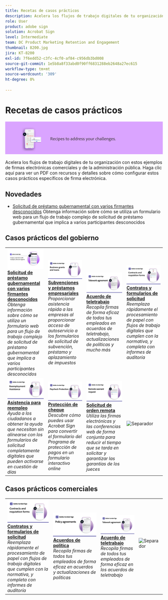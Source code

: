 ```yaml
---
title: Recetas de casos prácticos
description: Acelera los flujos de trabajo digitales de tu organización con estos ejemplos de firmas electrónicas comerciales y de la administración pública
role: User
product: adobe sign
solution: Acrobat Sign
level: Intermediate
team: DC Product Marketing Retention and Engagement
thumbnail: 8200.jpg
jira: KT-8200
exl-id: 7f6edd52-c3fc-4cf0-af84-c956db3bd008
source-git-commit: 1e5b8a8f33abd0f90ff6831288eb2648a27ec615
workflow-type: tm+mt
source-wordcount: '309'
ht-degree: 0%

---
```


# Recetas de casos prácticos

![Banner de caso de uso](../assets/Hero-Recipe.png)

Acelera los flujos de trabajo digitales de tu organización con estos ejemplos de firmas electrónicas comerciales y de la administración pública. Haga clic aquí para ver un PDF con recursos y detalles sobre cómo configurar estos casos prácticos específicos de firma electrónica.

## Novedades

* [Solicitud de préstamo gubernamental con varios firmantes desconocidos](webform-multiple-signers.md)
Obtenga información sobre cómo se utiliza un formulario web para un flujo de trabajo complejo de solicitud de préstamo gubernamental que implica a varios participantes desconocidos

## Casos prácticos del gobierno

<table style="table-layout:fixed">
<tr>
  <td>
    <a href="webform-multiple-signers.md">
      <img alt="Solicitud de préstamo gubernamental con varios firmantes desconocidos" src="../assets/Web-form-unknown.png" />
    </a>
    <div>
    <a href="webform-multiple-signers.md"><strong>Solicitud de préstamo gubernamental con varios firmantes desconocidos</strong></a>
    </div>
    <em>Obtenga información sobre cómo se utiliza un formulario web para un flujo de trabajo complejo de solicitud de préstamo gubernamental que implica a varios participantes desconocidos</em>
    <br>
  </td> 
  <td>
    <a href="usecasegovgrants.md">
      <img alt="Subvenciones y préstamos empresariales" src="../assets/UC_Business.png" />
    </a>
    <div>
    <a href="usecasegovgrants.md"><strong>Subvenciones y préstamos empresariales</strong></a>
    </div>
    <em>Proporcionar asistencia rápida a las empresas al proporcionar acceso de autoservicio a los formularios de solicitud de subvención, préstamo y aplazamiento de impuestos</em>
    <br>
  </td> 
  <td>
    <a href="usecasegovtelework.md">
      <img alt="Acuerdo de teletrabajo" src="../assets/UC_MegasignR.png" />
    </a>
    <div>
    <a href="usecasegovtelework.md"><strong>Acuerdo de teletrabajo</strong></a>
    </div>
    <em>Recopila firmas de forma eficaz de todos tus empleados en acuerdos de teletrabajo, actualizaciones de políticas y mucho más</em>
    <br>
  </td>
  <td>
    <a href="usecasegovcontracts.md">
      <img alt="Contratos y formularios de solicitud" src="../assets/UC_WorkflowR.png" />
    </a>
    <div>
    <a href="usecasegovcontracts.md"><strong>Contratos y formularios de solicitud</strong></a>
    </div>
    <em>Reemplaza rápidamente el procesamiento de papel con flujos de trabajo digitales que cumplen con la normativa, y completa con informes de auditoría</em>
    <br>
  </td>
</tr>
<tr>
 <td>
    <a href="usecasegovreemployment.md">
      <img alt="Asistencia para reempleo" src="../assets/UC_WebformsR.png" />
    </a>
    <div>
    <a href="usecasegovreemployment.md"><strong>Asistencia para reempleo</strong></a>
    </div>
    <em>Ayuda a los ciudadanos a obtener la ayuda que necesitan sin alinearse con los formularios de solicitud completamente digitales que pueden activarse en cuestión de días</em>
    <br>
  </td>
  <td>
    <a href="usecasegovpaycheck.md">
      <img alt="Protección de cheque" src="../assets/UC_PaycheckProtectionR.png" />
    </a>
    <div>
    <a href="usecasegovpaycheck.md"><strong>Protección de cheque</strong></a>
    </div>
    <em>Descubre cómo puedes usar Acrobat Sign para convertir el formulario del Programa de protección de pagos en un formulario interactivo online</em>
    <br>
  </td>
  <td>
    <a href="usecasegovremote.md">
      <img alt="Solicitud de orden remota" src="../assets/UC_Remote_WarrantR.png" />
    </a>
    <div>
    <a href="usecasegovremote.md"><strong>Solicitud de orden remota</strong></a>
    </div>
    <em>Utiliza las firmas electrónicas y las conferencias web de forma conjunta para reducir el tiempo que se tarda en solicitar y garantizar las garantías de los jueces</em>
    <br>
  </td>
  <td>
    <img alt="Separador" src="../assets/Grayspacer.png" />
    <div>
    <br>
  </td>
</tr>
</table>

## Casos prácticos comerciales

<table style="table-layout:fixed">
<tr>
  <td>
    <a href="usecasecomcontracts.md">
      <img alt="Contratos y formularios de solicitud" src="../assets/UC_WorkflowR.png" />
    </a>
    <div>
    <a href="usecasecomcontracts.md"><strong>Contratos y formularios de solicitud</strong></a>
    </div>
    <em>Reemplaza rápidamente el procesamiento de papel con flujos de trabajo digitales que cumplen con la normativa, y completa con informes de auditoría</em>
    <br>
  </td> 
  <td>
    <a href="usecasecompolicy.md">
      <img alt="Acuerdos de política" src="../assets/UC_Policy.png" />
    </a>
    <div>
    <a href="usecasecompolicy.md"><strong>Acuerdos de política</strong></a>
    </div>
    <em>Recopila firmas de todos tus empleados de forma eficaz en acuerdos y actualizaciones de políticas</em>
    <br>
  </td>
  <td>
    <a href="usecasecomtelework.md">
      <img alt="Acuerdo de teletrabajo" src="../assets/UC_MegasignR.png" />
    </a>
    <div>
    <a href="usecasecomtelework.md"><strong>Acuerdo de teletrabajo</strong></a>
    </div>
    <em>Recopila firmas de todos tus empleados de forma eficaz en los acuerdos de teletrabajo</em>
    <br>
  </td>
  <td>
    <img alt="Separador" src="../assets/Whitespacer.png" />
    <div>
    <br>
  </td>
</tr>
</table>
